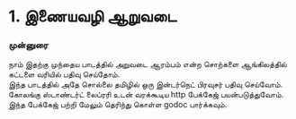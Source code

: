 # 1. இணையவழி ஆறுவடை

### முன்னுரை 

நாம் இதற்கு முந்தைய பாடத்தில்  அறுவடை ஆரம்பம் என்ற  சொற்களை ஆங்கிலத்தில் கட்டளை வரியில் பதிவு செய்தோம்.  
இந்த பாடத்தில் அதே சொல்லை தமிழில் ஒரு இன்டர்நெட் பிரவுசர் பதிவு செய்வோம்.  கோலங்கு ஸ்டாண்டர்ட் லைப்ரரி உடன் வரக்கூடிய http பேக்கேஜ் பயன்படுத்துவோம்.  இந்த பேக்கேஜ் பற்றி மேலும் தெரிந்து கொள்ள godoc பார்க்கவும். 

